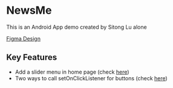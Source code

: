 # NewsMe
This is an Android App demo created by Sitong Lu alone

[Figma Design](https://www.figma.com/file/Q6frTbws8q8O3tCfAkyvdt/Untitled?node-id=18%3A105)

## Key Features
- Add a slider menu in home page (check [here](https://github.com/akitomoya616/NewsMe/blob/main/app/src/main/res/layout/activity_home.xml))
- Two ways to call setOnClickListener for buttons (check [here](https://github.com/akitomoya616/NewsMe/blob/main/app/src/main/java/com/example/testapp/HomeActivity.java))
